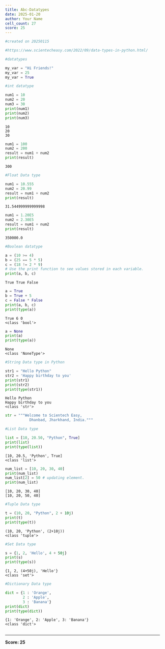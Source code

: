 ```yaml
---
title: Abc-Datatypes
date: 2025-01-20
author: Your Name
cell_count: 27
score: 25
---
```


```python
#created on 20250115
```


```python
#https://www.scientecheasy.com/2022/09/data-types-in-python.html/
```


```python
#datatypes
```


```python
my_var = "Hi Friends!" 
my_var = 25
my_var = True 

```


```python
#int datatype
```


```python
num1 = 10
num2 = 20
num3 = 30
print(num1)
print(num2)
print(num3)

```

    10
    20
    30



```python
num1 = 100
num2 = 200
result = num1 + num2
print(result)

```

    300



```python
#Float Data type
```


```python
num1 = 10.555
num2 = 20.99
result = num1 + num2
print(result)

```

    31.544999999999998



```python
num1 = 1.20E5
num2 = 2.30E5
result = num1 + num2
print(result)

```

    350000.0



```python
#Boolean datatype
```


```python
a = (10 >= 4)
b = (25 == 5 * 5)
c = (18 != 2 * 9)
# Use the print function to see values stored in each variable.
print(a, b, c)

```

    True True False



```python
a = True
b = True + 5 
c = False * False
print(a, b, c)
print(type(a))

```

    True 6 0
    <class 'bool'>



```python
a = None
print(a)
print(type(a))

```

    None
    <class 'NoneType'>



```python
#String Data type in Python
```


```python
str1 = "Hello Python"
str2 = 'Happy birthday to you'
print(str1)
print(str2)
print(type(str1))

```

    Hello Python
    Happy birthday to you
    <class 'str'>



```python
str = """Welcome to Scientech Easy,
           Dhanbad, Jharkhand, India."""

```


```python
#List Data type
```


```python
list = [10, 20.50, "Python", True]
print(list)
print(type(list))

```

    [10, 20.5, 'Python', True]
    <class 'list'>



```python
num_list = [10, 20, 30, 40]
print(num_list)
num_list[2] = 50 # updating element.
print(num_list)

```

    [10, 20, 30, 40]
    [10, 20, 50, 40]



```python
#Tuple Data type
```


```python
t = (10, 20, "Python", 2 + 10j)
print(t)
print(type(t))

```

    (10, 20, 'Python', (2+10j))
    <class 'tuple'>



```python
#Set Data type
```


```python
s = {1, 2, 'Hello', 4 + 50j}
print(s)
print(type(s))

```

    {1, 2, (4+50j), 'Hello'}
    <class 'set'>



```python
#Dictionary Data type
```


```python
dict = {1 : 'Orange',
        2 : 'Apple',
        3 : 'Banana'}
print(dict)
print(type(dict))

```

    {1: 'Orange', 2: 'Apple', 3: 'Banana'}
    <class 'dict'>



```python

```


---
**Score: 25**
